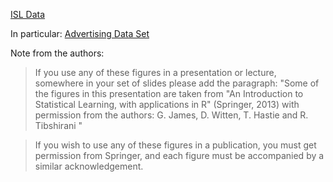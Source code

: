 [ISL Data](http://faculty.marshall.usc.edu/gareth-james/ISL/data.html)

In particular:
[Advertising Data Set](http://faculty.marshall.usc.edu/gareth-james/ISL/Advertising.csv)

Note from the authors:

> If you use any of these figures in a presentation or lecture, somewhere in your set of slides please add the paragraph: "Some of the figures in this presentation are taken from "An Introduction to Statistical Learning, with applications in R"  (Springer, 2013) with permission from the authors: G. James, D. Witten,  T. Hastie and R. Tibshirani " 

> If you wish to use any of these figures in a publication, you must get permission from Springer, and each figure must be accompanied by a similar acknowledgement.
